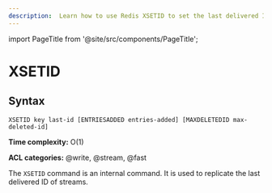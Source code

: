 ```yaml
---
description:  Learn how to use Redis XSETID to set the last delivered ID for streams.
---
```

import PageTitle from '@site/src/components/PageTitle';

# XSETID

<PageTitle title="Redis XSETID Command (Documentation) | Dragonfly" />

## Syntax

    XSETID key last-id [ENTRIESADDED entries-added] [MAXDELETEDID max-deleted-id]

**Time complexity:** O(1)

**ACL categories:** @write, @stream, @fast

The `XSETID` command is an internal command.
It is used to replicate the last delivered ID of streams.
